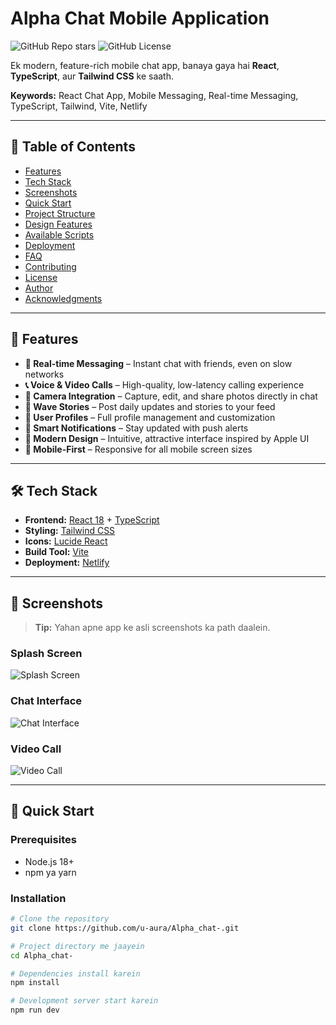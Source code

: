 # Alpha Chat Mobile Application

![GitHub Repo stars](https://img.shields.io/github/stars/u-aura/Alpha_chat-?style=social)
![GitHub License](https://img.shields.io/github/license/u-aura/Alpha_chat-)

Ek modern, feature-rich mobile chat app, banaya gaya hai **React**, **TypeScript**, aur **Tailwind CSS** ke saath.

**Keywords:** React Chat App, Mobile Messaging, Real-time Messaging, TypeScript, Tailwind, Vite, Netlify

---

## 📖 Table of Contents
- [Features](#-features)
- [Tech Stack](#-tech-stack)
- [Screenshots](#-screenshots)
- [Quick Start](#-quick-start)
- [Project Structure](#-project-structure)
- [Design Features](#-design-features)
- [Available Scripts](#-available-scripts)
- [Deployment](#-deployment)
- [FAQ](#-faq)
- [Contributing](#-contributing)
- [License](#-license)
- [Author](#-author)
- [Acknowledgments](#-acknowledgments)

---

## 🚀 Features

- **💬 Real-time Messaging** – Instant chat with friends, even on slow networks
- **📞 Voice & Video Calls** – High-quality, low-latency calling experience
- **📸 Camera Integration** – Capture, edit, and share photos directly in chat
- **🌊 Wave Stories** – Post daily updates and stories to your feed
- **👤 User Profiles** – Full profile management and customization
- **🔔 Smart Notifications** – Stay updated with push alerts
- **🎨 Modern Design** – Intuitive, attractive interface inspired by Apple UI
- **📱 Mobile-First** – Responsive for all mobile screen sizes

---

## 🛠️ Tech Stack

- **Frontend:** [React 18](https://react.dev/) + [TypeScript](https://www.typescriptlang.org/)
- **Styling:** [Tailwind CSS](https://tailwindcss.com/)
- **Icons:** [Lucide React](https://lucide.dev/)
- **Build Tool:** [Vite](https://vitejs.dev/)
- **Deployment:** [Netlify](https://www.netlify.com/)

---

## 📱 Screenshots

> **Tip:** Yahan apne app ke asli screenshots ka path daalein.

### Splash Screen
![Splash Screen](screenshots/splash.png)

### Chat Interface
![Chat Interface](screenshots/chat.png)

### Video Call
![Video Call](screenshots/video_call.png)

---

## 🚀 Quick Start

### Prerequisites
- Node.js 18+
- npm ya yarn

### Installation

```bash
# Clone the repository
git clone https://github.com/u-aura/Alpha_chat-.git

# Project directory me jaayein
cd Alpha_chat-

# Dependencies install karein
npm install

# Development server start karein
npm run dev
